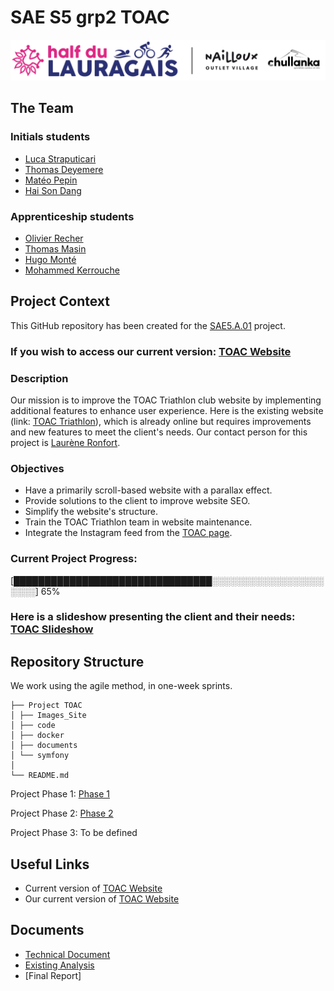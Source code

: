 # SAE S5 grp2 TOAC

![TOAC Triathlon](./Images_Site/index_top.jpg)

## The Team

### Initials students
- [Luca Straputicari](https://github.com/lucastrap)
- [Thomas Deyemere](https://github.com/bsct-tormod)
- [Matéo Pepin](https://github.com/SOLUPRED3)
- [Hai Son Dang](https://github.com/haisondang)

### Apprenticeship students
- [Olivier Recher](https://github.com/OlivierRecher)
- [Thomas Masin](https://github.com/caerroff)
- [Hugo Monté](https://github.com/hugomonte)
- [Mohammed Kerrouche](https://github.com/Fiujy)

## Project Context

This GitHub repository has been created for the [SAE5.A.01](https://webetud.iut-blagnac.fr/course/view.php?id=1131) project.

### If you wish to access our current version: [TOAC Website](https://lucastrap.github.io/S5-SAE-TOAC-grp2/)

### Description

Our mission is to improve the TOAC Triathlon club website by implementing additional features to enhance user experience. Here is the existing website (link: [TOAC Triathlon](https://half.toac-triathlon.com/)), which is already online but requires improvements and new features to meet the client's needs. Our contact person for this project is [Laurène Ronfort](https://fr.linkedin.com/in/laurene-ronfort).

### Objectives

- Have a primarily scroll-based website with a parallax effect.
- Provide solutions to the client to improve website SEO.
- Simplify the website's structure.
- Train the TOAC Triathlon team in website maintenance.
- Integrate the Instagram feed from the [TOAC page](https://www.instagram.com/toactriathlon/).

### Current Project Progress:

[████████████████████████████████░░░░░░░░░░░░░░░░░░░░░░] 65%

### Here is a slideshow presenting the client and their needs: [TOAC Slideshow](https://docs.google.com/presentation/d/19AGVjNUYI3qM5f7slZo5BkiuPfHRaJR4KTdoPo22Uow/edit#slide=id.g27b0f7cac84_1_155)

## Repository Structure

We work using the agile method, in one-week sprints.

```
├── Project TOAC
│ ├── Images_Site
│ ├── code
│ ├── docker
│ ├── documents
│ └── symfony
│
└── README.md
```

Project Phase 1: [Phase 1](https://github.com/lucastrap/S5-SAE-TOAC-grp2/issues?q=is%3Aopen+is%3Aissue+milestone%3A%22Phase+1%22)

Project Phase 2: [Phase 2](https://github.com/lucastrap/S5-SAE-TOAC-grp2/issues?q=is%3Aopen+is%3Aissue+milestone%3A%22Phase+2%22)

Project Phase 3: To be defined

## Useful Links

- Current version of [TOAC Website](https://half.toac-triathlon.com/)
- Our current version of [TOAC Website](https://lucastrap.github.io/S5-SAE-TOAC-grp2/)

## Documents
- [Technical Document](./documents/documentation_technique.adoc)
- [Existing Analysis](./documents/AnalyseExistant.pdf)
- [Final Report]
